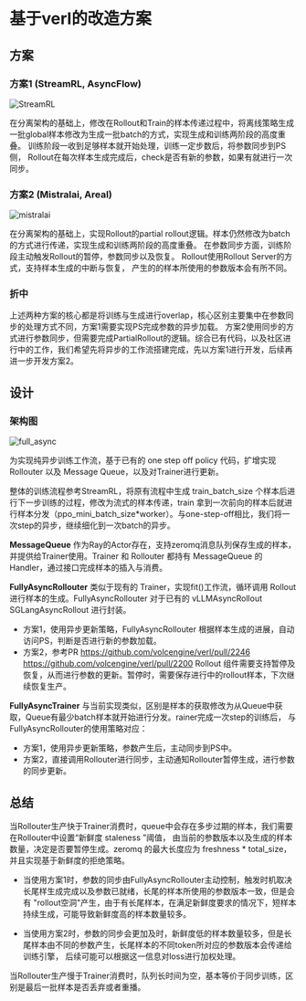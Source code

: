 # 基于verl的改造方案

## 方案

### 方案1 (StreamRL, AsyncFlow)

![StreamRL](
https://github.com/ArronHZG/verl-community/blob/recipe/async_policy/docs/StreamRL.png?raw=true)

在分离架构的基础上，修改在Rollout和Train的样本传递过程中，将离线策略生成一批global样本修改为生成一批batch的方式，实现生成和训练两阶段的高度重叠。
训练阶段一收到足够样本就开始处理，训练一定步数后，将参数同步到PS侧， Rollout在每次样本生成完成后，check是否有新的参数，如果有就进行一次同步。

### 方案2 (Mistralai, Areal)

![mistralai](
https://github.com/ArronHZG/verl-community/blob/recipe/async_policy/docs/mistralai.png?raw=true)

在分离架构的基础上，实现Rollout的partial rollout逻辑。样本仍然修改为batch的方式进行传递，实现生成和训练两阶段的高度重叠。
在参数同步方面，训练阶段主动触发Rollout的暂停，参数同步以及恢复。 Rollout使用Rollout Server的方式，支持样本生成的中断与恢复，
产生的的样本所使用的参数版本会有所不同。

### 折中

上述两种方案的核心都是将训练与生成进行overlap，核心区别主要集中在参数同步的处理方式不同，方案1需要实现PS完成参数的异步加载。
方案2使用同步的方式进行参数同步，但需要完成PartialRollout的逻辑。综合已有代码，以及社区进行中的工作，我们希望先将异步的工作流搭建完成，先以方案1进行开发，后续再进一步开发方案2。

## 设计

### 架构图

![full_async](
https://github.com/ArronHZG/verl-community/blob/recipe/async_policy/docs/full_async.svg?raw=true)

为实现纯异步训练工作流，基于已有的 one step off policy 代码，扩增实现 Rollouter 以及 Message Queue，以及对Trainer进行更新。

整体的训练流程参考StreamRL，将原有流程中生成 train_batch_size 个样本后进行下一步训练的过程，修改为流式的样本传递，train
拿到一次前向的样本后就进行样本分发（ppo_mini_batch_size*worker）。与one-step-off相比，我们将一次step的异步，继续细化到一次batch的异步。

**MessageQueue** 作为Ray的Actor存在，支持zeromq消息队列保存生成的样本，并提供给Trainer使用。Trainer 和 Rollouter 都持有
MessageQueue 的Handler，通过接口完成样本的插入与消费。

**FullyAsyncRollouter** 类似于现有的 Trainer，实现fit()工作流，循环调用 Rollout 进行样本的生成。FullyAsyncRollouter 对于已有的
vLLMAsyncRollout SGLangAsyncRollout 进行封装。

* 方案1，使用异步更新策略，FullyAsyncRollouter 根据样本生成的进展，自动访问PS，判断是否进行新的参数加载。
* 方案2，参考PR https://github.com/volcengine/verl/pull/2246 https://github.com/volcengine/verl/pull/2200 Rollout
  组件需要支持暂停及恢复，从而进行参数的更新。暂停时，需要保存进行中的rollout样本，下次继续恢复生产。

**FullyAsyncTrainer** 与当前实现类似，区别是样本的获取修改为从Queue中获取，Queue有最少batch样本就开始进行分发。rainer完成一次step的训练后，
与FullyAsyncRollouter的使用策略对应：

* 方案1，使用异步更新策略，参数产生后，主动同步到PS中。
* 方案2，直接调用Rollouter进行同步，主动通知Rollouter暂停生成，进行参数的同步更新。

## 总结

当Rollouter生产快于Trainer消费时，queue中会存在多步过期的样本，我们需要在Rollouter中设置“新鲜度 staleness ”阈值，
由当前的参数版本以及生成的样本数量，决定是否要暂停生成。zeromq 的最大长度应为 freshness * total_size，并且实现基于新鲜度的拒绝策略。

* 当使用方案1时，参数的同步由FullyAsyncRollouter主动控制，触发时机取决长尾样生成完成以及参数已就绪，长尾的样本所使用的参数版本一致，但是会有
  "rollout空洞"产生，由于有长尾样本，在满足新鲜度要求的情况下，短样本持续生成，可能导致新鲜度高的样本数量较多。

* 当使用方案2时，参数的同步会更加及时，新鲜度低的样本数量较多，但是长尾样本由不同的参数产生，长尾样本的不同token所对应的参数版本会传递给训练引擎，
  后续可能可以根据这一信息对loss进行加权处理。

当Rollouter生产慢于Trainer消费时，队列长时间为空，基本等价于同步训练，区别是最后一批样本是否丢弃或者重播。